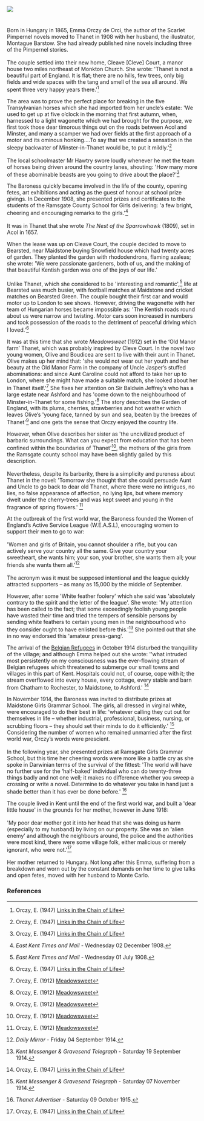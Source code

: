 <a href="https://dev.visual-essays.app"><img src="https://dev-visual-essays.netlify.app/images/ve-button.png"/></a>

<param author="Michelle Crowther" banner="/images/banners/20c.jpg" layout="vtl" title="Baroness Emmuska Orczy (1865-1947)" ve-config=""/>

<param aliases="Isle of Thanet" eid="Q590422" ve-entity=""/>
<param aliases="Monkton" eid="Q1917280" ve-entity=""/>
<param aliases="Acol" eid="Q2404354" ve-entity=""/>
<param aliases="Minster" eid="Q9033431" ve-entity=""/>
<param aliases="Ramsgate" eid="Q736439" ve-entity=""/>
<param aliases="Maidstone" eid="Q213180" ve-entity=""/>
<param aiases="Ashford" eid="Q725261" ve-entity=""/>
<param aliases="Bearsted" eid="Q2065577" ve-entity=""/>

#

Born in Hungary in 1865, Emma Orczy de Orci, the author of the Scarlet Pimpernel novels moved to Thanet in 1908 with her husband, the illustrator, Montague Barstow. She had already published nine novels including three of the Pimpernel stories. 
<br/><br/>
The couple settled into their new home, Cleave [Cleve] Court, a manor house two miles northeast of Monkton Church. She wrote: 'Thanet is not a beautiful part of England. It is flat; there are no hills, few trees, only big fields and wide spaces with the tang and smell of the sea all around. We spent three very happy years there.'[^ref1]   
<param ve-image-v2 manifest="https://iiif.juncture-digital.org/wc:Baroness_Emma_Orczy_%28Bassano%29.jpg/manifest.json">

The area was to prove the perfect place for breaking in the five Transylvanian horses which she had imported from her uncle’s estate: 'We used to get up at five o’clock in the morning that first autumn, when, harnessed to a light wagonette which we had brought for the purpose, we first took those dear timorous things out on the roads between Acol and Minster, and many a scamper we had over fields at the first approach of a motor and its ominous honking….To say that we created a sensation in the sleepy backwater of Minster-in-Thanet would be, to put it mildly.'[^ref2]   
<br/>
The local schoolmaster Mr Hawtry swore loudly whenever he met the team of horses being driven around the country lanes, shouting: 'How many more of these abominable beasts are you going to drive about the place?'[^ref3]   
<param ve-image-v2 manifest="https://iiif.juncture-digital.org/wc:Minster-in-Thanet%2C_Kent_02.jpg/manifest.json">

The Baroness quickly became involved in the life of the county, opening fetes, art exhibitions and acting as the guest of honour at school prize givings. In December 1908, she presented prizes and certificates to the students of the Ramsgate County School for Girls delivering: 'a few bright, cheering and encouraging remarks to the girls.'[^ref4]
<br/><br/>
It was in Thanet that she wrote _The Nest of the Sparrowhawk_ (1809), set in Acol in 1657.    
<param label="Ramsgate Commemorative Map 1884-1934" url="https://stor.artstor.org/stor/7d4c5d4c-62c0-40e9-a900-3b7400521033" ve-image=""/>

When the lease was up on Cleave Court, the couple decided to move to Bearsted, near Maidstone buying Snowfield house which had twenty acres of garden. They planted the garden with rhododendrons, flaming azaleas; she wrote: 'We were passionate gardeners, both of us, and the making of that beautiful Kentish garden was one of the joys of our life.' 
<br/><br/>
Unlike Thanet, which she considered to be 'interesting and romantic',[^ref5]  life at Bearsted was much busier, with football matches at Maidstone and cricket matches on Bearsted Green. The couple bought their first car and would motor up to London to see shows.  However, driving the wagonette with her team of Hungarian horses became impossible as:  'The Kentish roads round about us were narrow and twisting. Motor cars soon increased in numbers and took possession of the roads to the detriment of peaceful driving which I loved.'[^ref6]
<param ve-image-v2 manifest="https://iiif.juncture-digital.org/wc:Looking_over_Bearsted_Pond_towards_Bearsted_Green_-_geograph.org.uk_-_245781.jpg/manifest.json">

It was at this time that she wrote _Meadowsweet_ (1912) set in the ‘Old Manor farm’ Thanet, which was probably inspired by Cleve Court. In the novel two young women, Olive and Boudicea are sent to live with their aunt in Thanet. Olive makes up her mind that: 'she would not wear out her youth and her beauty at the Old Manor Farm in the company of Uncle Jasper’s stuffed abominations: and since Aunt Caroline could not afford to take her up to London, where she might have made a suitable match, she looked about her in Thanet itself.'[^ref7]  She fixes her attention on Sir Baldwin Jeffrey’s who has a large estate near Ashford and has 'come down to the neighbourhood of Minster-in-Thanet for some fishing.'[^ref8] The story describes the Garden of England, with its plums, cherries, strawberries and hot weather which leaves Olive’s 'young face, tanned by sun and sea, beaten by the breezes of Thanet'[^ref9] and one gets the sense that Orczy enjoyed the country life.   
<param ve-image-v2 manifest="https://iiif.juncture-digital.org/wc:The_Church_of_St._Mary_Magdelene%2C_Monkton%2C_Kent_-_geograph.org.uk_-_493855.jpg/manifest.json">

However, when Olive describes her sister as 'the uncivilized product of barbaric surroundings. What can you expect from education that has been confined within the boundaries of Thanet'[^ref10], the mothers of the girls from the Ramsgate county school may have been slightly galled by this description.
<br/><br/>
Nevertheless, despite its barbarity, there is a simplicity and pureness about Thanet in the novel: 'Tomorrow she thought that she could persuade Aunt and Uncle to go back to dear old Thanet, where there were no intrigues, no lies, no false appearance of affection, no lying lips, but where memory dwelt under the cherry-trees and was kept sweet and young in the fragrance of spring flowers.' [^ref11]
<param ve-image-v2 manifest="https://iiif.juncture-digital.org/wc:Cherry_Blossom_-_geograph.org.uk_-_418920.jpg/manifest.json">

At the outbreak of the first world war, the Baroness founded the Women of England’s Active Service League (W.E.A.S.L), encouraging women to support their men to go to war:
<br/><br/>
'Women and girls of Britain, you cannot shoulder a rifle, but you can actively serve your country all the same. Give your country your sweetheart, she wants him; your son, your brother, she wants them all; your friends she wants them all.'[^ref12]
<br/><br/>
The acronym was it must be supposed intentional and the league quickly attracted supporters – as many as 15,000 by the middle of September. 
<param ve-image-v2 manifest="https://iiif.juncture-digital.org/wc:7_Collection_Eybl_Great_Britain_-_E._Kealey_-_Women_of_Britain_say_%E2%80%93_GO.jpg/manifest.json">

However, after some 'White feather foolery' which she said was 'absolutely contrary to the spirit and the letter of the league'. She wrote: 'My attention has been called to the fact; that some exceedingly foolish young people have wasted their time and tried the tempers of sensible persons by sending white feathers to certain young men in the neighbourhood who they consider ought to have enlisted before this.'[^ref13] She pointed out that she in no way endorsed this 'amateur press-gang'. 
<param ve-image-v2 manifest="https://iiif.juncture-digital.org/gh:kent-map/images/20c/feather-1228678_1920.jpg/manifest.json">

The arrival of the [Belgian Refugees](/20c-belgian-refugees/) in October 1914 disturbed the tranquillity of the village; and although Emma helped out she wrote: ''what intruded most persistently on my consciousness was the ever-flowing stream of Belgian refugees which threatened to submerge our small towns and villages in this part of Kent. Hospitals could not, of course, cope with it; the stream overflowed into every house, every cottage, every stable and barn from Chatham to Rochester, to Maidstone, to Ashford.' [^ref14] 
<param ve-image-v2 manifest="https://iiif.juncture-digital.org/gh:kent-map/images/20c/arrivalofbelgiansFMuseum.jpg/manifest.json">

In November 1914, the Baroness was invited to distribute prizes at Maidstone Girls Grammar School. The girls, all dressed in virginal white, were encouraged to do their best in life: 'whatever calling they cut out for themselves in life – whether industrial, professional, business, nursing, or scrubbing floors – they should set their minds to do it efficiently.' [^ref15] Considering the number of women who remained unmarried after the first world war, Orczy’s words were prescient.
<br/><br/>
In the following year, she presented prizes at Ramsgate Girls Grammar School, but this time her cheering words were more like a battle cry as she spoke in Darwinian terms of the survival of the fittest: 'The world will have no further use for the ‘half-baked’ individual who can do twenty-three things badly and not one well; it makes no difference whether you sweep a crossing or write a novel. Determine to do whatever you take in hand just a shade better than it has ever be done before.' [^ref16] 
<param attribution="By kind permission of Maidstone Grammar School for Girls" label="Maidstone Grammar School for Girls at Albion Place" url="https://stor.artstor.org/stor/3e492cf1-989d-4c1d-9cda-e61b89ed1677" ve-image=""/>

The couple lived in Kent until the end of the first world war, and built a 'dear little house' in the grounds for her mother, however in June 1918: 
<br/><br/>
'My poor dear mother got it into her head that she was doing us harm (especially to my husband) by living on our property. She was an ‘alien enemy’ and although the neighbours around, the police and the authorities were most kind, there were some village folk, either malicious or merely ignorant, who were not.'[^ref17]  
<br/>
Her mother returned to Hungary. Not long after this Emma, suffering from a breakdown and worn out by the constant demands on her time to give talks and open fetes, moved with her husband to Monte Carlo. 
<param ve-image-v2 manifest="https://iiif.juncture-digital.org/wc:Ca._1914_World_War_I_propaganda%2C_pictorial_map_of_the_British_Isles.jpg/manifest.json">

### References

[^ref1]: Orczy, E. (1947) [Links in the Chain of Life](http://gutenberg.net.au/ebooks20/2000341h.html)   
[^ref2]: Orczy, E. (1947) [Links in the Chain of Life](http://gutenberg.net.au/ebooks20/2000341h.html)   
[^ref3]: Orczy, E. (1947) [Links in the Chain of Life](http://gutenberg.net.au/ebooks20/2000341h.html)   
[^ref4]: _East Kent Times and Mail_ - Wednesday 02 December 1908.   
[^ref5]: _East Kent Times and Mail_ - Wednesday 01 July 1908.   
[^ref6]: Orczy, E. (1947) [Links in the Chain of Life](http://gutenberg.net.au/ebooks20/2000341h.html)   
[^ref7]: Orczy, E. (1912) [Meadowsweet](https://archive.org/details/meadowsweet00orcziala?ref=ol&amp;view=theater)   
[^ref8]: Orczy, E. (1912) [Meadowsweet](https://archive.org/details/meadowsweet00orcziala?ref=ol&amp;view=theater)   
[^ref9]: Orczy, E. (1912) [Meadowsweet](https://archive.org/details/meadowsweet00orcziala?ref=ol&amp;view=theater)   
[^ref10]: Orczy, E. (1912) [Meadowsweet](https://archive.org/details/meadowsweet00orcziala?ref=ol&amp;view=theater)   
[^ref11]: Orczy, E. (1912) [Meadowsweet](https://archive.org/details/meadowsweet00orcziala?ref=ol&amp;view=theater)   
[^ref12]: _Daily Mirror_ - Friday 04 September 1914.   
[^ref13]: _Kent Messenger &amp; Gravesend Telegraph_ - Saturday 19 September 1914.   
[^ref14]: Orczy, E. (1947) [Links in the Chain of Life](http://gutenberg.net.au/ebooks20/2000341h.html)   
[^ref15]: _Kent Messenger &amp; Gravesend Telegraph_ - Saturday 07 November 1914.      
[^ref16]: _Thanet Advertiser_ - Saturday 09 October 1915.   
[^ref17]: Orczy, E. (1947) [Links in the Chain of Life](http://gutenberg.net.au/ebooks20/2000341h.html)   

